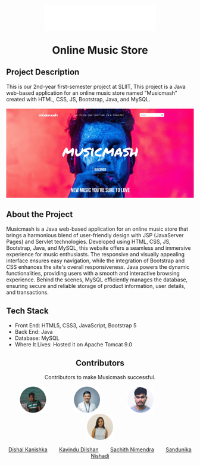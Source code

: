<h1>
  <div align="center">
    <a href="https://github.com/kavindu-dilshan/Musicmash.git">
      <img src="https://github.com/kavindu-dilshan/Musicmash/blob/main/src/main/webapp/images/logo.png" alt="Logo" width="300px" >
  </a>
    <p align=center>Online Music Store</p>
</h1>

## Project Description
This is our 2nd-year first-semester project at SLIIT, This project is a Java web-based application for an online music store named "Musicmash" created with HTML, CSS, JS, Bootstrap, Java, and MySQL.<br><br>
<img  src="https://github.com/kavindu-dilshan/Musicmash/blob/main/src/main/webapp/images/home.jpg"  alt="Logo">

## About the Project
Musicmash is a Java web-based application for an online music store that brings a harmonious blend of user-friendly design with JSP (JavaServer Pages) and Servlet technologies. Developed using HTML, CSS, JS, Bootstrap, Java, and MySQL, this website offers a seamless and immersive experience for music enthusiasts. The responsive and visually appealing interface ensures easy navigation, while the integration of Bootstrap and CSS enhances the site's overall responsiveness. Java powers the dynamic functionalities, providing users with a smooth and interactive browsing experience. Behind the scenes, MySQL efficiently manages the database, ensuring secure and reliable storage of product information, user details, and transactions.

## Tech Stack

<ul>
  <li>Front End: HTML5, CSS3, JavaScript, Bootstrap 5</li>
  <li>Back End: Java</li>
  <li>Database: MySQL</li>
  <li>Where It Lives: Hosted it on Apache Tomcat 9.0</li>
</ul>

<div  align="center">
  
## Contributors
Contributors to make Musicmash successful.<br><br>
<a href="https://www.linkedin.com/in/dishal/"><img src="src/main/webapp/images/ReadMe/Members/dk-modified.png" alt="Dishal" title="Dishal" width="70" height="70"/></a>
&nbsp;&nbsp;&nbsp;&nbsp;&nbsp;&nbsp;&nbsp;&nbsp;&nbsp;&nbsp;&nbsp;&nbsp;&nbsp;&nbsp;&nbsp;&nbsp;&nbsp;
<a href="https://www.linkedin.com/in/kavindudilshan84/"><img src="src/main/webapp/images/ReadMe/Members/kd-modified.png" alt="Kavindu" title="Kavindu" width="70" height="70"/></a>
&nbsp;&nbsp;&nbsp;&nbsp;&nbsp;&nbsp;&nbsp;&nbsp;&nbsp;&nbsp;&nbsp;&nbsp;&nbsp;&nbsp;&nbsp;&nbsp;&nbsp;
<a href="https://www.linkedin.com/in/sachith-nimendra-018828258/"><img src="src/main/webapp/images/ReadMe/Members/sn-modified.png" alt="Sachith" title="Sachith" width="70" height="70"/></a>
&nbsp;&nbsp;&nbsp;&nbsp;&nbsp;&nbsp;&nbsp;&nbsp;&nbsp;&nbsp;&nbsp;&nbsp;&nbsp;&nbsp;&nbsp;&nbsp;&nbsp;
<a href="https://www.linkedin.com/in/sandunika-nishadi-910410260"><img src="src/main/webapp/images/ReadMe/Members/sa-modified.png" alt="Sandunika" title="Sandunika" width="70" height="70"/></a>

<a href="https://www.linkedin.com/in/dishal/">Dishal Kanishka</a>&nbsp;&nbsp;&nbsp;&nbsp;&nbsp;&nbsp;&nbsp;
<a href="https://www.linkedin.com/in/kavindudilshan84/">Kavindu Dilshan</a>&nbsp;&nbsp;&nbsp;&nbsp;&nbsp;&nbsp;&nbsp;
<a href="https://www.linkedin.com/in/sachith-nimendra-018828258/">Sachith Nimendra</a>&nbsp;&nbsp;&nbsp;&nbsp;&nbsp;&nbsp;&nbsp;
<a href="https://www.linkedin.com/in/sandunika-nishadi-910410260">Sandunika Nishadi</a>

</div>

